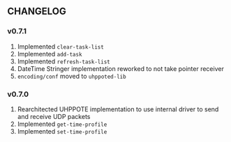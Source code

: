 ## CHANGELOG

### v0.7.1

1. Implemented `clear-task-list`
2. Implemented `add-task`
3. Implemented `refresh-task-list`
4. DateTime Stringer implementation reworked to not take pointer receiver
5. `encoding/conf` moved to `uhppoted-lib`

### v0.7.0

1. Rearchitected UHPPOTE implementation to use internal driver to send and receive UDP packets
2. Implemented `get-time-profile`
3. Implemented `set-time-profile`